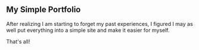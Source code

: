 ## My Simple Portfolio
After realizing I am starting to forget my past experiences, I figured I may as well put everything into a simple site and make it easier for myself.

That's all!